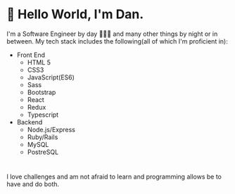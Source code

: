 # 👋 Hello World, I'm Dan. 
I'm a Software Engineer by day 👨🏻‍💻 and many other things by night or in between.
My tech stack includes the following(all of which I'm proficient in):
- Front End
  - HTML 5
  - CSS3
  - JavaScript(ES6)
  - Sass
  - Bootstrap
  - React
  - Redux
  - Typescript
- Backend
  - Node.js/Express
  - Ruby/Rails
  - MySQL
  - PostreSQL
# 
I love challenges and am not afraid to learn and programming allows be to have and do both.
<!---
dansilvaUT/dansilvaUT is a ✨ special ✨ repository because its `README.md` (this file) appears on your GitHub profile.
You can click the Preview link to take a look at your changes.
--->
